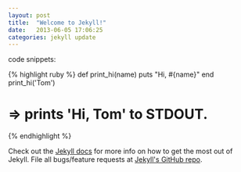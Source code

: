 ```yaml
---
layout: post
title:  "Welcome to Jekyll!"
date:   2013-06-05 17:06:25
categories: jekyll update
---
```


code snippets:

{% highlight ruby %}
def print_hi(name)
  puts "Hi, #{name}"
end
print_hi('Tom')
#   => prints 'Hi, Tom' to STDOUT.
{% endhighlight %}

Check out the [Jekyll docs][jekyll] for more info on how to get the most out of Jekyll. File all bugs/feature requests at [Jekyll's GitHub repo][jekyll-gh].

[jekyll-gh]: https://github.com/mojombo/jekyll
[jekyll]:    http://jekyllrb.com
